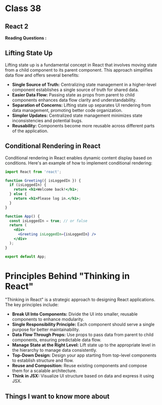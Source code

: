 # Class 38
## React 2
**Reading Questions :**

## Lifting State Up

Lifting state up is a fundamental concept in React that involves moving state from a child component to its parent component. This approach simplifies data flow and offers several benefits:

- **Single Source of Truth:** Centralizing state management in a higher-level component establishes a single source of truth for shared data.
- **Easier Data Flow:** Passing state as props from parent to child components enhances data flow clarity and understandability.
- **Separation of Concerns:** Lifting state up separates UI rendering from data management, promoting better code organization.
- **Simpler Updates:** Centralized state management minimizes state inconsistencies and potential bugs.
- **Reusability:** Components become more reusable across different parts of the application.

## Conditional Rendering in React

Conditional rendering in React enables dynamic content display based on conditions. Here's an example of how to implement conditional rendering:

```jsx
import React from 'react';

function Greeting({ isLoggedIn }) {
  if (isLoggedIn) {
    return <h1>Welcome back!</h1>;
  } else {
    return <h1>Please log in.</h1>;
  }
}

function App() {
  const isLoggedIn = true; // or false
  return (
    <div>
      <Greeting isLoggedIn={isLoggedIn} />
    </div>
  );
}

export default App;
```
# Principles Behind "Thinking in React"

"Thinking in React" is a strategic approach to designing React applications. The key principles include:

- **Break UI Into Components:** Divide the UI into smaller, reusable components to enhance modularity.
- **Single Responsibility Principle:** Each component should serve a single purpose for better maintainability.
- **Data Flow Through Props:** Use props to pass data from parent to child components, ensuring predictable data flow.
- **Manage State at the Right Level:** Lift state up to the appropriate level in the hierarchy to manage data consistently.
- **Top-Down Design:** Design your app starting from top-level components to establish structure and flow.
- **Reuse and Composition:** Reuse existing components and compose them for a scalable architecture.
- **Think in JSX:** Visualize UI structure based on data and express it using JSX.


## Things I want to know more about

